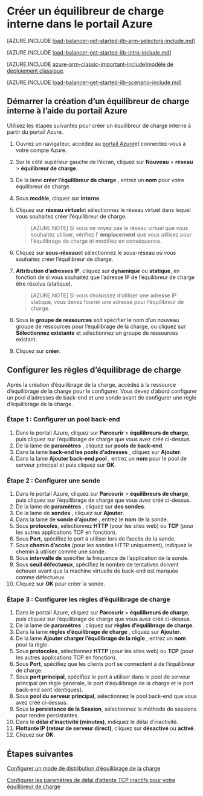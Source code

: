 <properties
   pageTitle="Commencer à créer un équilibreur de charge interne dans le Gestionnaire de ressources à l’aide du portail Azure | Microsoft Azure"
   description="Apprenez à créer un équilibreur de charge interne dans le Gestionnaire de ressources à l’aide du portail Azure"
   services="load-balancer"
   documentationCenter="na"
   authors="sdwheeler"
   manager="carmonm"
   editor=""
   tags="azure-service-management"
/>
<tags
   ms.service="load-balancer"
   ms.devlang="na"
   ms.topic="hero-article"
   ms.tgt_pltfrm="na"
   ms.workload="infrastructure-services"
   ms.date="10/24/2016"
   ms.author="sewhee" />

# <a name="create-an-internal-load-balancer-in-the-azure-portal"></a>Créer un équilibreur de charge interne dans le portail Azure

[AZURE.INCLUDE [load-balancer-get-started-ilb-arm-selectors-include.md](../../includes/load-balancer-get-started-ilb-arm-selectors-include.md)]

[AZURE.INCLUDE [load-balancer-get-started-ilb-intro-include.md](../../includes/load-balancer-get-started-ilb-intro-include.md)]

[AZURE.INCLUDE [azure-arm-classic-important-include](../../includes/learn-about-deployment-models-rm-include.md)][modèle de déploiement classique](load-balancer-get-started-ilb-classic-ps.md).

[AZURE.INCLUDE [load-balancer-get-started-ilb-scenario-include.md](../../includes/load-balancer-get-started-ilb-scenario-include.md)]

## <a name="get-started-creating-an-internal-load-balancer-using-azure-portal"></a>Démarrer la création d’un équilibreur de charge interne à l’aide du portail Azure

Utilisez les étapes suivantes pour créer un équilibreur de charge interne à partir du portail Azure.

1. Ouvrez un navigateur, accédez au [portail Azure](http://portal.azure.com)et connectez-vous à votre compte Azure.
2. Sur le côté supérieur gauche de l’écran, cliquez sur **Nouveau** > **réseau** > **équilibreur de charge**.
3. De la lame **créer l’équilibreur de charge** , entrez un **nom** pour votre équilibreur de charge.
4. Sous **modèle**, cliquez sur **interne**.
5. Cliquez sur **réseau virtuel**et sélectionnez le réseau virtuel dans lequel vous souhaitez créer l’équilibreur de charge.

    >[AZURE.NOTE] Si vous ne voyez pas le réseau virtuel que vous souhaitez utiliser, vérifiez l' **emplacement** que vous utilisez pour l’équilibrage de charge et modifiez en conséquence.

6. Cliquez sur **sous-réseau**et sélectionnez le sous-réseau où vous souhaitez créer l’équilibreur de charge.
7. **Attribution d’adresses IP**, cliquez sur **dynamique** ou **statique**, en fonction de si vous souhaitez que l’adresse IP de l’équilibreur de charge être résolus (statique).

    >[AZURE.NOTE] Si vous choisissez d’utiliser une adresse IP statique, vous devez fournir une adresse pour l’équilibreur de charge.

8. Sous le **groupe de ressources** soit spécifier le nom d’un nouveau groupe de ressources pour l’équilibrage de la charge, ou cliquez sur **Sélectionnez existante** et sélectionnez un groupe de ressources existant.
9. Cliquez sur **créer**.

## <a name="configure-load-balancing-rules"></a>Configurer les règles d’équilibrage de charge

Après la création d’équilibrage de la charge, accédez à la ressource d’équilibrage de la charge pour le configurer.
Vous devez d’abord configurer un pool d’adresses de back-end et une sonde avant de configurer une règle d’équilibrage de la charge.

### <a name="step-1-configure-a-back-end-pool"></a>Étape 1 : Configurer un pool back-end

1. Dans le portail Azure, cliquez sur **Parcourir** > **équilibreurs de charge**, puis cliquez sur l’équilibrage de charge que vous avez créé ci-dessus.
2. De la lame de **paramètres** , cliquez sur **pools de back-end**.
3. Dans la lame **back-end les pools d’adresses** , cliquez sur **Ajouter**.
4. Dans la lame **Ajouter back-end pool** , entrez un **nom** pour le pool de serveur principal et puis cliquez sur **OK**.

### <a name="step-2-configure-a-probe"></a>Étape 2 : Configurer une sonde

1. Dans le portail Azure, cliquez sur **Parcourir** > **équilibreurs de charge**, puis cliquez sur l’équilibrage de charge que vous avez créé ci-dessus.
2. De la lame de **paramètres** , cliquez sur **des sondes**.
3. De la lame de **sondes** , cliquez sur **Ajouter**.
4. Dans la lame de **sonde d’ajouter** , entrez le **nom** de la sonde.
5. Sous **protocoles**, sélectionnez **HTTP** (pour les sites web) ou **TCP** (pour les autres applications TCP en fonction).
6. Sous **Port**, spécifiez le port à utiliser lors de l’accès de la sonde.
7. Sous **chemin d’accès** (pour les sondes HTTP uniquement), indiquez le chemin à utiliser comme une sonde.
8. Sous **intervalle de** spécifier la fréquence de l’application de la sonde.
9. Sous **seuil défectueux**, spécifiez le nombre de tentatives doivent échouer avant que la machine virtuelle de back-end est marquée comme défectueux.
10. Cliquez sur **OK** pour créer la sonde.

### <a name="step-3-configure-load-balancing-rules"></a>Étape 3 : Configurer les règles d’équilibrage de charge

1. Dans le portail Azure, cliquez sur **Parcourir** > **équilibreurs de charge**, puis cliquez sur l’équilibrage de charge que vous avez créé ci-dessus.
2. De la lame de **paramètres** , cliquez sur **règles d’équilibrage de charge**.
3. Dans la lame **règles d’équilibrage de charge** , cliquez sur **Ajouter**.
4. De la lame **Ajouter charger l’équilibrage de la règle** , entrez un **nom** pour la règle.
5. Sous **protocoles**, sélectionnez **HTTP** (pour les sites web) ou **TCP** (pour les autres applications TCP en fonction).
6. Sous **Port**, spécifiez que les clients port se connectent à de l’équilibreur de charge.
7. Sous **port principal**, spécifiez le port à utiliser dans le pool de serveur principal (en règle générale, le port d’équilibrage de la charge et le port back-end sont identiques).
8. Sous **pool du serveur principal**, sélectionnez le pool back-end que vous avez créé ci-dessus.
9. Sous la **persistance de la Session**, sélectionnez la méthode de sessions pour rendre persistantes.
10. Dans le **délai d’inactivité (minutes)**, indiquez le délai d’inactivité.
11. **Flottante IP (retour de serveur direct)**, cliquez sur **désactivé** ou **activé**.
12. Cliquez sur **OK**.

## <a name="next-steps"></a>Étapes suivantes

[Configurer un mode de distribution d’équilibrage de la charge](load-balancer-distribution-mode.md)

[Configurer les paramètres de délai d’attente TCP inactifs pour votre équilibreur de charge](load-balancer-tcp-idle-timeout.md)